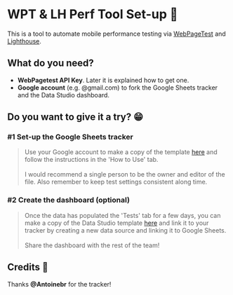 # WPT & LH Perf Tool Set-up 📱
This is a tool to automate mobile performance testing via [WebPageTest](https://www.webpagetest.org/) and [Lighthouse](https://developers.google.com/web/tools/lighthouse).


## What do you need?
* **WebPagetest API Key**. Later it is explained how to get one.
* **Google account** (e.g. @gmail.com) to fork the Google Sheets tracker and the Data Studio dashboard.


## Do you want to give it a try? 😁

### #1 Set-up the Google Sheets tracker
> Use your Google account to make a copy of the template [here](https://docs.google.com/spreadsheets/d/1k8Qr-d2Ze_51975a3t2TcV4jPxrZBWOlCxILBQzNTMw/copy) and follow the instructions in the 'How to Use' tab.
<br /><br />
> I would recommend a single person to be the owner and editor of the file. Also remember to keep test settings consistent along time.

### #2 Create the dashboard (optional)
> Once the data has populated the 'Tests' tab for a few days, you can make a copy of the Data Studio template [here](https://datastudio.google.com/u/0/reporting/17eCmvvfV62TI9UhM9t-QmX5ASyE2COkm/page/VgD/preview) and link it to your tracker by creating a new data source and linking it to Google Sheets.
<br /><br />
> Share the dashboard with the rest of the team!


## Credits 🙏
Thanks **@Antoinebr** for the tracker!
